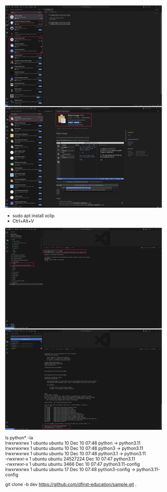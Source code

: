 
![](images/2023-12-10-16-50-08.png)
![](images/2023-12-10-15-55-55.png)

- sudo apt install xclip
- Ctrl+Alt+V

![](images/2023-12-10-16-31-12.png)
![](images/2023-12-10-16-33-51.png)


ls python* -la  
lrwxrwxrwx 1 ubuntu ubuntu       10 Dec 10 07:48 python -> python3.11  
lrwxrwxrwx 1 ubuntu ubuntu       10 Dec 10 07:48 python3 -> python3.11  
lrwxrwxrwx 1 ubuntu ubuntu       10 Dec 10 07:48 python3.1 -> python3.11  
-rwxrwxr-x 1 ubuntu ubuntu 24527224 Dec 10 07:47 python3.11  
-rwxrwxr-x 1 ubuntu ubuntu     3466 Dec 10 07:47 python3.11-config  
lrwxrwxrwx 1 ubuntu ubuntu       17 Dec 10 07:48 python3-config -> python3.11-config  


git clone -b dev https://github.com/dfirst-education/sample.git .
